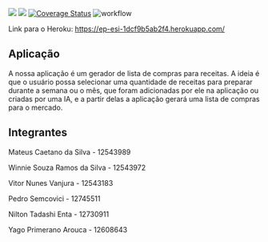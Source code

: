 <a href="https://codeclimate.com/github/matmak-usp/EP-ESI/maintainability"><img src="https://api.codeclimate.com/v1/badges/0988a43c1e6282dcc906/maintainability" /></a>
<a href="https://codeclimate.com/github/matmak-usp/EP-ESI/test_coverage"><img src="https://api.codeclimate.com/v1/badges/0988a43c1e6282dcc906/test_coverage" /></a>
<a href='https://coveralls.io/github/matmak-usp/EP-ESI?branch=main'><img src='https://coveralls.io/repos/github/matmak-usp/EP-ESI/badge.svg?branch=main' alt='Coverage Status' /></a>
![workflow](https://github.com/matmak-usp/EP-ESI/actions/workflows/rubyonrails.yml/badge.svg)

Link para o Heroku: https://ep-esi-1dcf9b5ab2f4.herokuapp.com/

## Aplicação 
 
A nossa aplicação é um gerador de lista de compras para receitas. A ideia é que o usuário possa selecionar uma quantidade de receitas para preparar durante a semana ou o mês, que foram adicionadas por ele na aplicação ou criadas por uma IA, e a partir delas a aplicação gerará uma lista de compras para o mercado. 

## Integrantes
Mateus Caetano da Silva - 12543989

Winnie Souza Ramos da Silva - 12543972

Vitor Nunes Vanjura - 12543183

Pedro Semcovici - 12745511

Nilton Tadashi Enta - 12730911

Yago Primerano Arouca - 12608643


